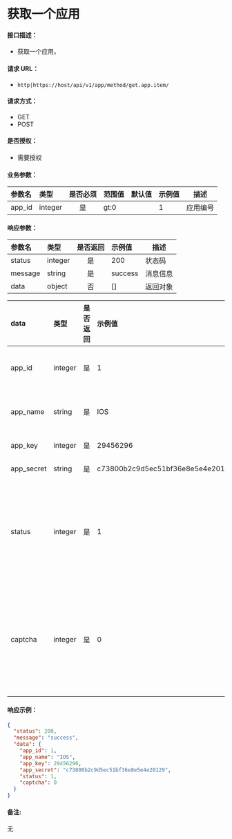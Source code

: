 # 获取一个应用

#### 接口描述：
- 获取一个应用。

#### 请求 URL：
- `http|https://host/api/v1/app/method/get.app.item/`

#### 请求方式：
- GET
- POST

#### 是否授权：
- 需要授权

#### 业务参数：
|参数名|类型|是否必须|范围值|默认值|示例值|描述|
|:----|:---|:---:|:-----|:-----|:-----|-----|
|app_id |integer |是 |gt:0 | |1 |应用编号 |

#### 响应参数：
|参数名|类型|是否返回|示例值|描述|
|:-----|:-----|:---:|:-----|-----|
|status |integer |是 |200 |状态码 |
|message |string |是 |success |消息信息 |
|data |object |否 |[] |返回对象 |

|data|类型|是否返回|示例值|描述|
|:-----|:-----|:---:|:-----|-----|
|app_id |integer |是 |1 |应用编号 |
|app_name |string |是 |IOS |应用名称 |
|app_key |integer |是 |29456296 |钥匙 |
|app_secret |string |是 |c73800b2c9d5ec51bf36e8e5e4e20129 |密钥 |
|status |integer |是 |1 |应用状态 0=禁用 1=启用 |
|captcha |integer |是 |0 |启用验证码 0=禁用 1=启用 |

#### 响应示例：
```json
{
  "status": 200,
  "message": "success",
  "data": {
    "app_id": 1,
    "app_name": "IOS",
    "app_key": 29456296,
    "app_secret": "c73800b2c9d5ec51bf36e8e5e4e20129",
    "status": 1,
    "captcha": 0
  }
}
```

#### 备注:
无